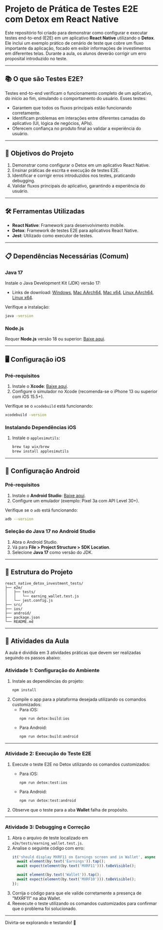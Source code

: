# **Projeto de Prática de Testes E2E com Detox em React Native**

Este repositório foi criado para demonstrar como configurar e executar testes end-to-end (E2E) em um aplicativo **React Native** utilizando o **Detox**. Ele inclui um exemplo prático de cenário de teste que cobre um fluxo importante da aplicação, focado em exibir informações de investimentos em diferentes telas. Durante a aula, os alunos deverão corrigir um erro proposital introduzido no teste.

---

## 📚 **O que são Testes E2E?**

Testes end-to-end verificam o funcionamento completo de um aplicativo, do início ao fim, simulando o comportamento do usuário. Esses testes:

- Garantem que todos os fluxos principais estão funcionando corretamente.
- Identificam problemas em interações entre diferentes camadas do aplicativo (UI, lógica de negócios, APIs).
- Oferecem confiança no produto final ao validar a experiência do usuário.

---

## 🎯 **Objetivos do Projeto**

1. Demonstrar como configurar o Detox em um aplicativo React Native.
2. Ensinar práticas de escrita e execução de testes E2E.
3. Identificar e corrigir erros introduzidos nos testes, praticando debugging.
4. Validar fluxos principais do aplicativo, garantindo a experiência do usuário.

---

## 🛠 **Ferramentas Utilizadas**

- **React Native**: Framework para desenvolvimento mobile.
- **Detox**: Framework de testes E2E para aplicativos React Native.
- **Jest**: Utilizado como executor de testes.

---

## 📋 **Dependências Necessárias (Comum)**

### **Java 17**

Instale o Java Development Kit (JDK) versão 17:

- Links de download: [Windows](https://download.java.net/java/GA/jdk17/0d1cfde4252546c6931946de8db48ee2/9/GPL/openjdk-17.0.2_windows-x64_bin.zip), [Mac AArch64](https://download.java.net/java/GA/jdk17/0d1cfde4252546c6931946de8db48ee2/9/GPL/openjdk-17.0.2_macos-aarch64_bin.tar.gz), [Mac x64](https://download.java.net/java/GA/jdk17/0d1cfde4252546c6931946de8db48ee2/9/GPL/openjdk-17.0.2_macos-x64_bin.tar.gz), [Linux AArch64](https://download.java.net/java/GA/jdk17/0d1cfde4252546c6931946de8db48ee2/9/GPL/openjdk-17.0.2_linux-aarch64_bin.tar.gz), [Linux x64](https://download.java.net/java/GA/jdk17/0d1cfde4252546c6931946de8db48ee2/9/GPL/openjdk-17.0.2_linux-x64_bin.tar.gz).

Verifique a instalação:
```bash
java -version
```

### **Node.js**

Requer **Node.js** versão 18 ou superior: [Baixe aqui](https://nodejs.org/).

---

## 🖥 **Configuração iOS**

### Pré-requisitos

1. Instale o **Xcode**: [Baixe aqui](https://developer.apple.com/xcode/).
2. Configure o simulador no Xcode (recomenda-se o iPhone 13 ou superior com iOS 15.5+).

Verifique se o `xcodebuild` está funcionando:
```bash
xcodebuild -version
```

### Instalando Dependências iOS

1. Instale o `applesimutils`:
   ```bash
   brew tap wix/brew
   brew install applesimutils
   ```

---

## 🤖 **Configuração Android**

### Pré-requisitos

1. Instale o **Android Studio**: [Baixe aqui](https://developer.android.com/studio).
2. Configure um emulador (exemplo: Pixel 3a com API Level 30+).

Verifique se o `adb` está funcionando:
```bash
adb --version
```

### Seleção do Java 17 no Android Studio

1. Abra o Android Studio.
2. Vá para **File > Project Structure > SDK Location**.
3. Selecione **Java 17** como versão do JDK.

---

## 📂 **Estrutura do Projeto**

```
react_native_detox_investment_tests/
├── e2e/
│   ├── tests/
│   │   └── earning_wallet.test.js
│   └── jest.config.js
├── src/
├── ios/
├── android/
├── package.json
└── README.md
```

---


## 📝 **Atividades da Aula**

A aula é dividida em 3 atividades práticas que devem ser realizadas seguindo os passos abaixo:

### **Atividade 1: Configuração do Ambiente**
1. Instale as dependências do projeto:
   ```bash
   npm install
   ```
2. Compile o app para a plataforma desejada utilizando os comandos customizados:
   - Para iOS:
     ```bash
     npm run detox:build:ios
     ```
   - Para Android:
     ```bash
     npm run detox:build:android
     ```

---

### **Atividade 2: Execução do Teste E2E**
1. Execute o teste E2E no Detox utilizando os comandos customizados:
   - Para iOS:
     ```bash
     npm run detox:test:ios
     ```
   - Para Android:
     ```bash
     npm run detox:test:android
     ```

2. Observe que o teste para a aba **Wallet** falha de propósito.

---

### **Atividade 3: Debugging e Correção**
1. Abra o arquivo de teste localizado em `e2e/tests/earning_wallet.test.js`.
2. Analise o seguinte código com erro:
   ```javascript
   it('should display MXRF11 on Earnings screen and in Wallet', async () => {
     await element(by.text('Earnings')).tap();
     await expect(element(by.text('MXRF11'))).toBeVisible();

     await element(by.text('Wallet')).tap();
     await expect(element(by.text('MXRF10'))).toBeVisible();
   });
   ```
3. Corrija o código para que ele valide corretamente a presença de "MXRF11" na aba Wallet.
4. Reexecute o teste utilizando os comandos customizados para confirmar que o problema foi solucionado.

---

Divirta-se explorando e testando! 🚀

